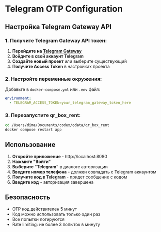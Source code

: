 # Telegram OTP Configuration

## Настройка Telegram Gateway API

### 1. Получите Telegram Gateway API токен:

1. **Перейдите на [Telegram Gateway](https://gatewayapi.telegram.org)**
2. **Войдите в свой аккаунт Telegram**
3. **Создайте новый проект** или выберите существующий
4. **Получите Access Token** в настройках проекта

### 2. Настройте переменные окружения:

Добавьте в `docker-compose.yml` или `.env` файл:

```yaml
environment:
  - TELEGRAM_ACCESS_TOKEN=your_telegram_gateway_token_here
```

### 3. Перезапустите qr_box_rent:
```bash
cd /Users/dima/Documents/codex/odata/qr_box_rent
docker compose restart app
```

## Использование

1. **Откройте приложение** - http://localhost:8080
2. **Нажмите "Войти"**
3. **Выберите "Telegram"** в диалоге авторизации
4. **Введите номер телефона** - должен совпадать с Telegram аккаунтом
5. **Получите код в Telegram** - придет сообщение с кодом
6. **Введите код** - авторизация завершена

## Безопасность

- OTP код действителен 5 минут
- Код можно использовать только один раз
- Все попытки логируются
- Rate limiting: не более 3 попыток в минуту
